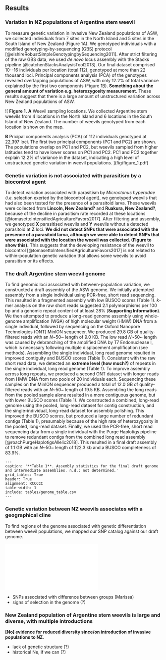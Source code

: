 ## Results

### Variation in NZ populations of Argentine stem weevil

To measure genetic variation in invasive New Zealand populations of ASW, we collected individuals from 7 sites in the North Island and 5 sites in the South Island of New Zealand (Figure 1A).
We genotyped individuals with a modified genotyping-by-sequencing (GBS) protocol [@elshireRobustSimpleGenotypingbySequencing2011].
After strict filtering of the raw GBS data, we used *de novo* locus assembly with the Stacks pipeline [@catchenStacksAnalysisTool2013].
Our final dataset comprised 10--16 individuals per location (total 112), genotyped at more than 22 thousand loci.
Principal components analysis (PCA) of the genotypes revealed overlapping populations of ASW, with only 12.2% of total variance explained by the first two components (Figure 1B).
**Something about the general amount of variation e.g. heterozygosity measurement**.
These results suggest that there is a large amount of unstructured variation across New Zealand populations of ASW.

![
**Figure 1.**
**A** Weevil sampling locations.
We collected Argentine stem weevils from 4 locations in the North Island and 6 locations in the South Island of New Zealand.
The number of weevils genotyped from each location is show on the map.
<!-- Cor (Coromandel),
Rua (Ruakura),
Tar (Taranaki),
Wel (Wellington),
Ree (Reefton),
Gre (Greymouth),
Lin (Lincoln),
Oph (Ophir),
Mar(?) (Mararoa Downs),
Mos (Mossburn),
For (Fortrose)
 -->
**B** Pricipal components analysis (PCA) of 112 individuals genotyped at 22,397 loci.
The first two principal components (PC1 and PC2) are shown.
The populations overlap on PC1 and PC2, but weevils sampled from higher latitudes tend to have lower scores on PC1 and PC2.
PC1 and PC2 together explain 12.2% of variance in the dataset, indicating a high level of unstructured genetic variation in weevil populations.
](fig/figure_1.pdf) 

### Genetic variation is not associated with parasitism by a biocontrol agent

To detect variation associated with parasitism by *Microctonus hyperodae* (*i.e.* selection exerted by the biocontrol agent), we genotyped weevils that had also been tested for the presence of a parasitoid larva.
These weevils were collected from **Lincoln, New Zealand?** and **Ruakura, New Zealand?**, because of the decline in parasitism rate recorded at these locations [@tomasettoIntensifiedAgricultureFavors2017].
After filtering and assembly, we genotyped **X** parasitised weevils and **Y** weevils without a detected parasitoid at **Z** loci.
**We did not detect SNPs that were associated with the presence of a parasitoid larva, although we were able to detect SNPs that were associated with the location the weevil was collected.
(Figure to show this).**
This suggests that the developing resistance of the weevil to biocontrol [@tomasettoIntensifiedAgricultureFavors2017] is not related to within-population genetic variation that allows some weevils to avoid parasitism or its effects.

### The draft Argentine stem weevil genome

To find genomic loci associated with between-population variation, we constructed a draft assembly of the ASW genome.
We initially attempted assembly from a single individual using PCR-free, short read sequencing.
This resulted in a fragmented assembly with low BUSCO scores (Table 1).
*k*-mer analysis on the raw short reads suggested 2.1 polymorphisms per 100 bp and a genomic repeat content of at least 28% (**Supporting Information**).
We then attempted to produce a long-read genome assembly using whole-genome amplification (WGA) of high molecular weight (HMW) DNA from a single individual, followed by sequencing on the Oxford Nanopore Technologies (ONT) MinION sequencer.
We produced 29.8 GB of quality-filtered reads with an *N*~50~ length of 9.0 KB.
The low read *N*~50~ length was caused by debranching of the amplified DNA by T7 Endonuclease I, which is necessary following multiple displacement amplification (see methods).
Assembling the single individual, long read genome resulted in improved contiguity and BUSCO scores (Table 1).
Consistent with the raw short read data, we detected an **extreme level (how much?)** of repeats in the single individual, long read genome (Table 1).
To improve assembly across long repeats, we produced a second ONT dataset with longer reads from HMW DNA from two pools of 20 individuals each. 
Sequencing these samples on the MinION sequencer produced a total of 12.0 GB of quality-filtered reads with an *N*~50~ length of 19.5 KB.
Assembling the long reads from the pooled sample alone resulted in a more contiguous genome, but with lower BUSCO scores (Table 1).
We constructed a combined, long-read genome using the pooled, long-read dataset for contig construction, and the single-individual, long-read dataset for assembly polishing.
This improved the BUSCO scores, but produced a large number of redundant contigs (Table 1), presumably because of the high rate of heterozygosity in the pooled, long-read dataset.
Finally, we used the PCR-free, short read sequencing data from a single individual with the Purge Haplotigs pipeline to remove redundant contigs from the combined long read assembly [@roachPurgeHaplotigsAllelic2018].
This resulted in a final draft assembly of 1.1 GB with an *N*~50~ length of 122.3 kb and a BUSCO completeness of 83.9%.

```table
---
caption: '**Table 1**. Assembly statistics for the final draft genome and intermediate assemblies. n.d.: not determined.'
grid_tables: True
header: True
alignment: RCCCCC
table-width: 1
include: tables/genome_table.csv
---
```

### Genetic variation between NZ weevils associates with a geographical cline

To find regions of the genome associated with genetic differentiation between weevil populations, we mapped our SNP catalog against our draft genome.

![
**Figure 2.**
**A** Most variation between populations is explained by a component that is associated with latitude.
Discriminant analysis of principal components (DAPC) was used on 22,081 SNPs that were anchored to the draft stem weevil genome.
](fig/dapc_genome.pdf)

- SNPs associated with difference between groups (Marissa)
- signs of selection in the genome (?)

### New Zealand population of Argentine stem weevils is large and diverse, with multiple introductions

**[No] evidence for reduced diversity since/on introduction of invasive populations to NZ**.

- lack of genetic structure (?)
- historical Ne, if we can (?)


